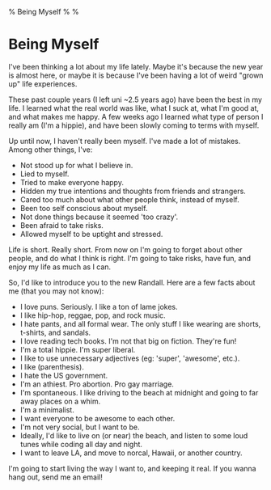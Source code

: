 % Being Myself
%
%

# Being Myself

I've been thinking a lot about my life lately. Maybe it's because the new year
is almost here, or maybe it is because I've been having a lot of weird "grown
up" life experiences.

These past couple years (I left uni \~2.5 years ago) have been the best in my
life. I learned what the real world was like, what I suck at, what I'm good at,
and what makes me happy. A few weeks ago I learned what type of person I really
am (I'm a hippie), and have been slowly coming to terms with myself.

Up until now, I haven't really been myself. I've made a lot of mistakes. Among
other things, I've:

-   Not stood up for what I believe in.
-   Lied to myself.
-   Tried to make everyone happy.
-   Hidden my true intentions and thoughts from friends and strangers.
-   Cared too much about what other people think, instead of myself.
-   Been too self conscious about myself.
-   Not done things because it seemed 'too crazy'.
-   Been afraid to take risks.
-   Allowed myself to be uptight and stressed.

Life is short. Really short. From now on I'm going to forget about other people,
and do what I think is right. I'm going to take risks, have fun, and enjoy my
life as much as I can.

So, I'd like to introduce you to the new Randall. Here are a few facts about me
(that you may not know):

-   I love puns. Seriously. I like a ton of lame jokes.
-   I like hip-hop, reggae, pop, and rock music.
-   I hate pants, and all formal wear. The only stuff I like wearing are shorts,
    t-shirts, and sandals.
-   I love reading tech books. I'm not that big on fiction. They're fun!
-   I'm a total hippie. I'm super liberal.
-   I like to use unnecessary adjectives (eg: 'super', 'awesome', etc.).
-   I like (parenthesis).
-   I hate the US government.
-   I'm an athiest. Pro abortion. Pro gay marriage.
-   I'm spontaneous. I like driving to the beach at midnight and going to far
    away places on a whim.
-   I'm a minimalist.
-   I want everyone to be awesome to each other.
-   I'm not very social, but I want to be.
-   Ideally, I'd like to live on (or near) the beach, and listen to some loud
    tunes while coding all day and night.
-   I want to leave LA, and move to norcal, Hawaii, or another country.

I'm going to start living the way I want to, and keeping it real. If you wanna
hang out, send me an email!
